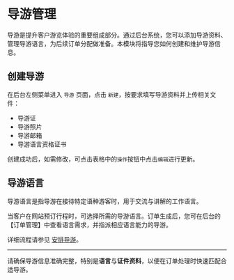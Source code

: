 # 导游管理

导游是提升客户游览体验的重要组成部分。通过后台系统，您可以添加导游资料、管理导游语言，为后续订单分配做准备。本模块将指导您如何创建和维护导游信息。

## 创建导游

在后台左侧菜单进入 `导游` 页面，点击 `新建`，按要求填写导游资料并上传相关文件：

- 导游证
- 导游照片
- 导游邮箱
- 导游语言资格证书

创建成功后，如需修改，可点击表格中的`操作`按钮中点击`编辑`进行更新。

## 导游语言

导游语言是指导游在接待特定语种游客时，用于交流与讲解的工作语言。

当客户在网站预订行程时，可选择所需的导游语言。订单生成后，您可在后台的【订单管理】中查看语言需求，并指派相应语言能力的导游。

详细流程请参见 [安排导游](Arrange-Tour-Guide.md)。

---

请确保导游信息准确完整，特别是**语言**与**证件资料**，以便在订单处理时快速匹配合适导游。
